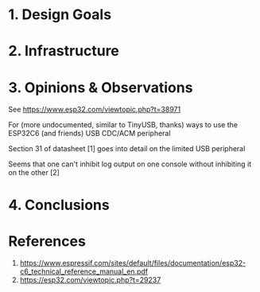 
# 1. Design Goals

# 2. Infrastructure

# 3. Opinions & Observations

See
https://www.esp32.com/viewtopic.php?t=38971

For (more undocumented, similar to TinyUSB, thanks) ways to use the ESP32C6 (and friends) USB CDC/ACM peripheral

Section 31 of datasheet [1] goes into detail on the limited USB peripheral

Seems that one can't inhibit log output on one console without inhibiting it on the other [2]

# 4. Conclusions

# References

1. https://www.espressif.com/sites/default/files/documentation/esp32-c6_technical_reference_manual_en.pdf
2. https://esp32.com/viewtopic.php?t=29237